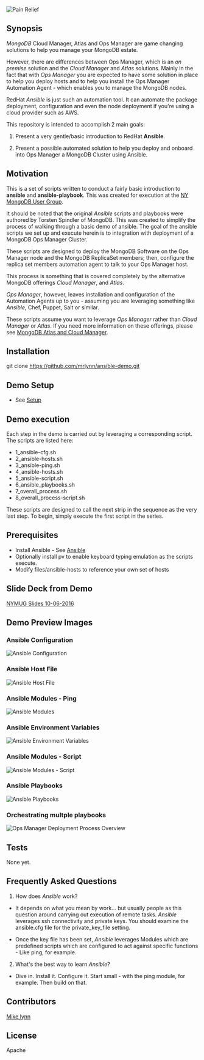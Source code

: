 ![Pain Relief](/images/ops-ans-medicine.png "Ops Manager Pain Relief with Ansible")
## Synopsis

*MongoDB* Cloud Manager, Atlas and Ops Manager are game changing solutions to help you manage your MongoDB estate.

However, there are differences between Ops Manager, which is an _on premise_ solution and the *Cloud Manager* and *Atlas* solutions.  Mainly in the fact that with *Ops Manager* you are expected to have some solution in place to help you deploy hosts and to help you install the Ops Manager Automation Agent - which enables you to manage the MongoDB nodes.

RedHat *Ansible* is just such an automation tool.  It can automate the package deployment, configuration and even the node deployment if you're using a cloud provider such as AWS.

This repository is intended to accomplish 2 main goals:

1. Present a very gentle/basic introduction to RedHat **Ansible**.

2. Present a possible automated solution to help you deploy and onboard into Ops Manager a MongoDB Cluster using Ansible.

## Motivation

This is a set of scripts written to conduct a fairly basic introduction to **ansible** and **ansible-playbook**. This was created for execution at the [NY MongoDB User Group](http://www.meetup.com/New-York-MongoDB-User-Group/).

It should be noted that the original *Ansible* scripts and playbooks were authored by Torsten Spindler of MongoDB.
This was created to simplify the process of walking through a basic demo of ansible.  The goal of the ansible scripts we set up and execute herein is to integration with deployment of a MongoDB Ops Manager Cluster.

These scripts are designed to deploy the MongoDB Software on the Ops Manager node and the MongoDB ReplicaSet members; then, configure the replica set members automation agent to talk to your Ops Manager host.

This process is something that is covered completely by the alternative MongoDB offerings *Cloud Manager*, and *Atlas*.

*Ops Manager*, however, leaves installation and configuration of the Automation Agents up to you - assuming you are leveraging something like *Ansible*, Chef, Puppet, Salt or similar.

These scripts assume you want to leverage *Ops Manager* rather than *Cloud Manager* or *Atlas*.  If you need more information on these offerings, please see [MongoDB Atlas and Cloud Manager](http://www.mongodb.com/cloud/).

## Installation

git clone https://github.com/mrlynn/ansible-demo.git

## Demo Setup

- See [Setup](/setup/)

## Demo execution

Each step in the demo is carried out by leveraging a corresponding script.  The scripts are listed here:

- 1_ansible-cfg.sh
- 2_ansible-hosts.sh
- 3_ansible-ping.sh
- 4_ansible-hosts.sh
- 5_ansible-script.sh
- 6_ansible_playbooks.sh
- 7_overall_process.sh
- 8_overall_process-script.sh

These scripts are designed to call the next strip in the sequence as the very last step.  To begin, simply execute the first script in the series.

## Prerequisites

- Install Ansible - See [Ansible](https://github.com/ansible/ansible)
- Optionally install pv to enable keyboard typing emulation as the scripts execute.
- Modify files/ansible-hosts to reference your own set of hosts

## Slide Deck from Demo

[NYMUG Slides 10-06-2016](/slides/Ansible-Ops-Manager.pdf)

## Demo Preview Images

### Ansible Configuration

![Ansible Configuration](/images/1-ansible-demo.gif?raw=true "Ansible Demo Walkthrough #1")

### Ansible Host File

![Ansible Host File](/images/2-ansible-demo.gif?raw=true "Ansible Demo Walkthrough #2")

### Ansible Modules - Ping

![Ansible Modules](/images/3-ansible-demo.gif?raw=true "Ansible Demo Walkthrough #3")

### Ansible Environment Variables

![Ansible Environment Variables](/images/4-ansible-demo.gif?raw=true "Ansible Demo Walkthrough #4")

### Ansible Modules - Script

![Ansible Modules - Script](/images/5-ansible-demo.gif?raw=true "Ansible Demo Walkthrough #5")

### Ansible Playbooks

![Ansible Playbooks](/images/6-ansible-demo.gif?raw=true "Ansible Demo Walkthrough #6")

### Orchestrating multple playbooks

![Ops Manager Deployment Process Overview](/images/7-ansible-demo.gif?raw=true "Ansible Demo Walkthrough #7")

## Tests

None yet.

## Frequently Asked Questions

1. How does *Ansible* work?
 - It depends on what you mean by work... but usually people as this question around carrying out execution of remote tasks.  *Ansible* leverages ssh connectivity and private keys.  You should examine the ansible.cfg file for the private_key_file setting.

 - Once the key file has been set, *Ansible* leverages Modules which are predefined scripts which are configured to act against specific functions - Like ping, for example.

2. What's the best way to learn *Ansible*?

 - Dive in.  Install it.  Configure it.  Start small - with the ping module, for example.  Then build on that.

## Contributors

[Mike lynn](mailto:merlynn@gmail.com)

## License

Apache

